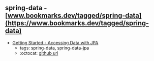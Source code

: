 spring-data - [www.bookmarks.dev/tagged/spring-data](https://www.bookmarks.dev/tagged/spring-data)
---
* [Getting Started - Accessing Data with JPA](https://spring.io/guides/gs/accessing-data-jpa/)
    * tags: [spring-data](../tags/spring-data.md), [spring-data-jpa](../tags/spring-data-jpa.md)
    * :octocat: [github url](https://github.com/spring-guides/gs-accessing-data-jpa)
